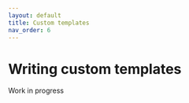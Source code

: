 ```yaml
---
layout: default
title: Custom templates
nav_order: 6
---
```

# Writing custom templates

Work in progress
